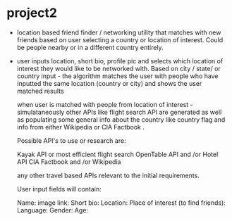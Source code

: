 # project2


- location based friend finder / networking utility that matches with new friends based on user selecting a country or location of interest. Could be people nearby or in a different country entirely. 

- user inputs location, short bio, profile pic and selects which location of interest they would like to be networked with. Based on city / state/ or country input - the algorithm matches the user with people who have inputted the same location (country or city) and shows the user matched results 
 
  when user is matched with people from location of interest - simulataneously other APIs like flight search API are generated as well as populating some general info about the country like country flag and info from either Wikipedia or CIA Factbook . 
  
  Possible API's to use or research are: 
  
  Kayak API or most efficient flight search 
  OpenTable API and /or Hotel API
  CIA Factbook and /or Wikipedia
  
  any other travel based APIs relevant to the initial requirements. 
  
  User input fields will contain: 
  
  
  Name: 
  image link: 
  Short bio: 
  Location: 
  Place of interest (to find friends):
  Language: 
  Gender: 
  Age: 
